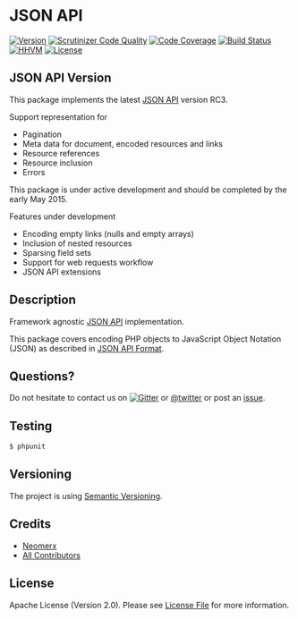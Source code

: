 # JSON API

[![Version](https://img.shields.io/packagist/v/neomerx/json-api.svg)](https://packagist.org/packages/neomerx/json-api)
[![Scrutinizer Code Quality](https://scrutinizer-ci.com/g/neomerx/json-api/badges/quality-score.png?b=master)](https://scrutinizer-ci.com/g/neomerx/json-api/?branch=master)
[![Code Coverage](https://scrutinizer-ci.com/g/neomerx/json-api/badges/coverage.png?b=master)](https://scrutinizer-ci.com/g/neomerx/json-api/?branch=master)
[![Build Status](https://travis-ci.org/neomerx/json-api.svg?branch=master)](https://travis-ci.org/neomerx/json-api)
[![HHVM](https://img.shields.io/hhvm/neomerx/json-api.svg)](https://travis-ci.org/neomerx/json-api)
[![License](https://img.shields.io/packagist/l/neomerx/json-api.svg)](https://packagist.org/packages/neomerx/json-api)

## JSON API Version

This package implements the latest [JSON API](http://jsonapi.org/) version RC3.

Support representation for

* Pagination
* Meta data for document, encoded resources and links
* Resource references
* Resource inclusion
* Errors

This package is under active development and should be completed by the early May 2015.

Features under development

* Encoding empty links (nulls and empty arrays)
* Inclusion of nested resources
* Sparsing field sets
* Support for web requests workflow
* JSON API extensions

## Description

Framework agnostic [JSON API](http://jsonapi.org/) implementation.

This package covers encoding PHP objects to JavaScript Object Notation (JSON) as described in [JSON API Format](http://jsonapi.org/format/).

## Questions?

Do not hesitate to contact us on [![Gitter](https://badges.gitter.im/Join%20Chat.svg)](https://gitter.im/neomerx/json-api?utm_source=badge&utm_medium=badge&utm_campaign=pr-badge) or [@twitter](https://twitter.com/NeomerxCom) or post an [issue](https://github.com/neomerx/json-api/issues).

## Testing

``` bash
$ phpunit
```

## Versioning

The project is using [Semantic Versioning](http://semver.org/).

## Credits

- [Neomerx](https://github.com/neomerx)
- [All Contributors](../../contributors)

## License

Apache License (Version 2.0). Please see [License File](LICENSE) for more information.
